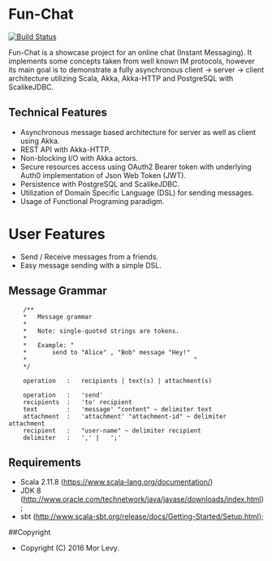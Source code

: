 # Fun-Chat
[![Build Status](https://travis-ci.org/lymr/fun-chat.svg?branch=master)](https://travis-ci.org/lymr/fun-chat)

Fun-Chat is a showcase project for an online chat (Instant Messaging). It implements some concepts taken from
well known IM protocols, however its main goal is to demonstrate a fully asynchronous client -> server -> client
 architecture utilizing Scala, Akka, Akka-HTTP and PostgreSQL with ScalikeJDBC.

## Technical Features
* Asynchronous message based architecture for server as well as client using Akka.
* REST API with Akka-HTTP.
* Non-blocking I/O with Akka actors.
* Secure resources access using OAuth2 Bearer token with underlying Auth0 implementation of Json Web Token (JWT).
* Persistence with PostgreSQL and ScalikeJDBC.
* Utilization of Domain Specific Language (DSL) for sending messages.
* Usage of Functional Programing paradigm.

# User Features
* Send / Receive messages from a friends.
* Easy message sending with a simple DSL.

## Message Grammar
```
    /**
    *   Message grammar
    *
    *   Note: single-quoted strings are tokens.
    *
    *   Example: "
    *       send to "Alice" , "Bob" message "Hey!"
    *                                              "
    */

    operation   :   recipients | text(s) | attachment(s)

    operation   :   'send'
    recipients  :   'to' recipient
    text        :   'message' "content" ~ delimiter text
    attachment  :   'attachment' "attachment-id" ~ delimiter attachment
    recipient   :   "user-name" ~ delimiter recipient
    delimiter   :   ',' |   ';'
```

## Requirements
* Scala 2.11.8 (https://www.scala-lang.org/documentation/)
* JDK 8        (http://www.oracle.com/technetwork/java/javase/downloads/index.html);
* sbt          (http://www.scala-sbt.org/release/docs/Getting-Started/Setup.html);

##Copyright
* Copyright (C) 2016 Mor Levy.
